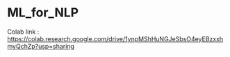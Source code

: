 # ML_for_NLP

Colab link : https://colab.research.google.com/drive/1ynpMShHuNGJeSbsO4eyEBzxxhmyQchZp?usp=sharing
